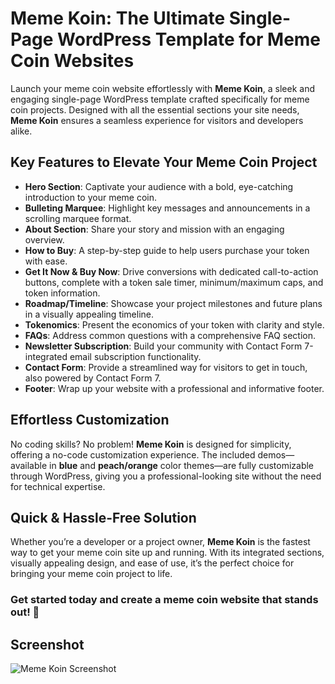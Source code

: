 
# Meme Koin: The Ultimate Single-Page WordPress Template for Meme Coin Websites  

Launch your meme coin website effortlessly with **Meme Koin**, a sleek and engaging single-page WordPress template crafted specifically for meme coin projects. Designed with all the essential sections your site needs, **Meme Koin** ensures a seamless experience for visitors and developers alike.  

## Key Features to Elevate Your Meme Coin Project  

- **Hero Section**: Captivate your audience with a bold, eye-catching introduction to your meme coin.  
- **Bulleting Marquee**: Highlight key messages and announcements in a scrolling marquee format.  
- **About Section**: Share your story and mission with an engaging overview.  
- **How to Buy**: A step-by-step guide to help users purchase your token with ease.  
- **Get It Now & Buy Now**: Drive conversions with dedicated call-to-action buttons, complete with a token sale timer, minimum/maximum caps, and token information.  
- **Roadmap/Timeline**: Showcase your project milestones and future plans in a visually appealing timeline.  
- **Tokenomics**: Present the economics of your token with clarity and style.  
- **FAQs**: Address common questions with a comprehensive FAQ section.  
- **Newsletter Subscription**: Build your community with Contact Form 7-integrated email subscription functionality.  
- **Contact Form**: Provide a streamlined way for visitors to get in touch, also powered by Contact Form 7.  
- **Footer**: Wrap up your website with a professional and informative footer.  

## Effortless Customization  

No coding skills? No problem! **Meme Koin** is designed for simplicity, offering a no-code customization experience. The included demos—available in **blue** and **peach/orange** color themes—are fully customizable through WordPress, giving you a professional-looking site without the need for technical expertise.  

## Quick & Hassle-Free Solution  

Whether you’re a developer or a project owner, **Meme Koin** is the fastest way to get your meme coin site up and running. With its integrated sections, visually appealing design, and ease of use, it’s the perfect choice for bringing your meme coin project to life.  

### Get started today and create a meme coin website that stands out! 🚀

## Screenshot
![Meme Koin Screenshot](./screenshot.png)
